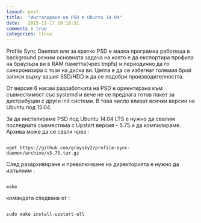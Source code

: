 ```yaml
---
layout: post
title:  "Инсталиране на PSD в Ubuntu 14.04"
date:   2015-11-17 10:18:31
comments : true
categories: linux
---
```


Profile Sync Daemon или за кратко PSD е малка програмка работеща в background режим основната задача на която е да експортира профила на браузъра ви в RAM паметта(чрез tmpfs) и периодично да го синхронизира с този на диска ви.
Целта е да се избегнат големия брой записи върху вашия SSD/HDD и да се подобри производителността.

От версия 6 насам разработката на PSD е ориентирана към съвместимост със systemd и вече не се предлага готов пакет за дистрибуции с други init системи.
В това число влизат всички версии на Ubuntu под 15.04.

За да инсталираме PSD под Ubuntu 14.04 LTS е нужно да свалим последната съвместима с Upstart версия - 5.75 и да компилираме.
Архива може да се свали чрез : 

<pre><code>
wget https://github.com/graysky2/profile-sync-daemon/archive/v5.75.tar.gz
</code></pre>

След разархивиране и превключване на директорията е нужно да изпълним :
<pre><code>
make
</code></pre>
командата следвана от : 
<pre><code>
sudo make install-upstart-all
</code></pre>

